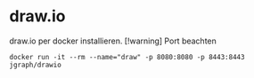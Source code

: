 # draw.io
draw.io per docker installieren. 
[!warning] Port beachten

```
docker run -it --rm --name="draw" -p 8080:8080 -p 8443:8443 jgraph/drawio
```

